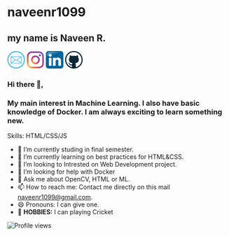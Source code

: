 # naveenr1099
## my name is Naveen R.

[<img src="mail.png" width="40" height="40">](https://www.gmail.com/naveenr1099@gmail.com)
[<img src="instagram.png" width="40" height="40">](https://www.instagram.com/n.a.v.e.e.n.r/)
[<img src="ink.png" width="40" height="40">](https://www.linkedin.com/in/https://www.linkedin.com/in/naveen-r-b28336212/)
[<img src="github.jfif" width="40" height="40">](https://github.com/naveenr1099)
### Hi there 👋,
### My main interest in Machine Learning. I also have basic knowledge of Docker. I am always exciting to learn something new.
Skills: HTML/CSS/JS

*  🔭 I’m currently studing in final semester.
*  🌱 I’m currently learning on best practices for HTML&CSS.
*  💭 I’m looking to Intrested on Web Development project.
*  🤔 I’m looking for help with  Docker 
*  💬 Ask me about  OpenCV, HTML or ML. 
*  📫 How to reach me: Contact me directly on this mail naveenr1099@gmail.com.
*  😄 Pronouns: I can give one.
*  🎳 **HOBBIES:** I can playing Cricket

 
 ![Profile views](https://gpvc.arturio.dev/naveenr1099) 

